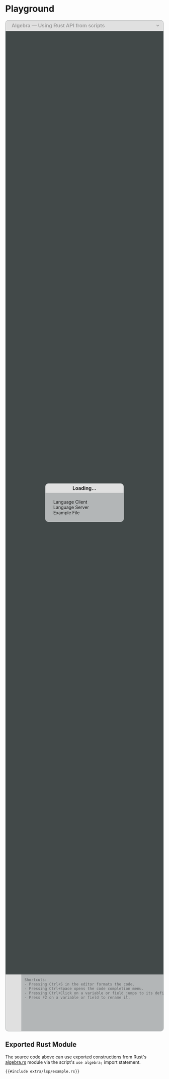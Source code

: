 <!------------------------------------------------------------------------------
  This file is part of "Ad Astra", an embeddable scripting programming
  language platform.

  This work is proprietary software with source-available code.

  To copy, use, distribute, or contribute to this work, you must agree to
  the terms of the General License Agreement:

  https://github.com/Eliah-Lakhin/ad-astra/blob/master/EULA.md

  The agreement grants a Basic Commercial License, allowing you to use
  this work in non-commercial and limited commercial products with a total
  gross revenue cap. To remove this commercial limit for one of your
  products, you must acquire a Full Commercial License.

  If you contribute to the source code, documentation, or related materials,
  you must grant me an exclusive license to these contributions.
  Contributions are governed by the "Contributions" section of the General
  License Agreement.

  Copying the work in parts is strictly forbidden, except as permitted
  under the General License Agreement.

  If you do not or cannot agree to the terms of this Agreement,
  do not use this work.

  This work is provided "as is", without any warranties, express or implied,
  except where such disclaimers are legally invalid.

  Copyright (c) 2024 Ilya Lakhin (Илья Александрович Лахин).
  All rights reserved.
------------------------------------------------------------------------------->

<style>
html.adastra-theme {
    --content-max-width: 950px;
}

#example-select {
    background: #e0e0e0;
    border: none;
    font-size: 16px;
    font-weight: bold;
    padding: 5px;
}

#example-select option {
    font-size: 18px;
}

#example-select:focus {
    outline: none;
}

#loading {
    visibility: visible;
    opacity: 1;
}

#loading.loading-visible {
    visibility: visible;
    opacity: 1;
    transition: visibility 0s 100ms, opacity 250ms linear;
}

#loading.loading-hidden {
    visibility: hidden;
    opacity: 0;
    transition: visibility 0s 250ms, opacity 250ms linear;
}
</style>

<script
    src="extra/libs/require.min.js"
    data-main="extra/playground"
></script>

# Playground

<div style="display: flex; flex-direction: column; height: 80vh;">
    <div style="
        padding: 2px 10px;
        background: #e0e0e0;
        border-radius: 10px 10px 0 0;
        border-style: solid;
        border-color: #b3b6b7;
        border-width: 1px 1px 0 1px;
    ">
        <label style="display: flex;">
            <select id="example-select" style="flex-grow: 1" disabled>
                <option value="algebra" selected>Algebra — Using Rust API from scripts</option>
                <option value="collatz">Collatz — Control flow constructions</option>
                <option value="mutability">Mutability — Passing by reference</option>
                <option value="closures">Closures — Functions are first-order objects</option>
                <option value="structs">OOP — Script structs with fields and methods</option>
                <option value="quicksort">Quicksort — Functions recursion</option>
            </select>
        </label>
    </div>
    <div
        id="editor-container"
        style="
            position: relative;
            padding: 0;
            flex: 1;
            background: #424949;
            border-style: solid;
            border-color: #b3b6b7;
            border-width: 1px 1px 0 1px;
        "
    >
        <div
            id="loading"
            class="loading-visible"
            style="
                position: absolute;
                width: 100%;
                height: 100%;
                padding: 0;
                margin: 0;
                background-color:rgba(66, 73, 73, 0.85);
                display: flex;
                align-items: center;
                justify-content: center;
                z-index: 1;
            "
        >
            <div style="
                min-width: 250px;
                padding: 0;
            ">
                <div style="
                    background: #e0e0e0;
                    border-radius: 10px 10px 0 0;
                    border-style: solid;
                    border-color: #b3b6b7;
                    border-width: 1px 1px 0 1px;
                    font-size: 1.1em;
                    font-weight: bold;
                    text-align: center;
                    padding: 5px 0;
                ">Loading...</div>
                <ul style="
                    list-style: none;
                    padding: 20px;
                    margin: 0;
                    background: #b3b6b7;
                    border-color: #b3b6b7;
                    border-radius: 0 0 10px 10px;
                    border-style: solid;
                    border-width: 0 1px 1px 1px;
                ">
                    <li>
                        <i
                            id="loading-client"
                            class="fa fa-check"
                            aria-hidden="true"
                            style="visibility: hidden; color: #229954; margin-right: 5px;"
                        ></i>
                        Language Client
                    </li>
                    <li>
                        <i
                            id="loading-server"
                            class="fa fa-check"
                            aria-hidden="true"
                            style="visibility: hidden; color: #229954; margin-right: 5px;"
                        ></i>
                        Language Server <span id="loading-server-progress"></span>
                    </li>
                    <li>
                        <i
                            id="loading-example"
                            class="fa fa-check"
                            aria-hidden="true"
                            style="visibility: hidden; color: #229954; margin-right: 5px;"
                        ></i>
                        Example File <span id="loading-example-progress"></span>
                    </li>
                </ul>
            </div>
        </div>
        <div
            id="editor"
            style="
                position: absolute;
                width: 100%;
                height: 100%;
                padding: 0;
                background: #424949;
            "
        ></div>
    </div>
    <div style="padding: 0; margin: 0; display: flex; width: 100%;;">
        <div style="
            background: #e0e0e0;
            display: flex;
            flex-direction: column;
            border-radius: 0 0 0 10px;
            border-style: solid;
            border-color: #b3b6b7;
            border-width: 0 0 1px 1px;
        ">
            <div style="display: flex; flex-direction: column; flex-grow: 1;">
                <button
                    id="editor-launch-btn"
                    title="Run Script"
                    style="
                        padding: 0;
                        margin: 0;
                        width: 50px;
                        height: 50px;
                        font-size: 2.25em;
                        color: #229954;
                        background: none;
                        border: none;
                    "
                >
                    <i class="fa fa-play"></i>
                </button>
                <button
                    id="editor-stop-btn"
                    title="Stop Script Evaluation"
                    style="
                        display: none;
                        padding: 0;
                        margin: 0;
                        width: 50px;
                        height: 50px;
                        font-size: 2.25em;
                        color: #ba4a00;
                        background: none;
                        border: none;
                    "
                >
                    <i class="fa fa-stop"></i>
                </button>
                <button
                    id="editor-cleanup-btn"
                    title="Cleanup Debug Messages"
                    style="
                        display: none;
                        padding: 0;
                        margin: 0;
                        width: 50px;
                        height: 50px;
                        font-size: 2.25em;
                        color: #d4ac0d;
                        background: none;
                        border: none;
                    "
                >
                    <i class="fa fa-refresh"></i>
                </button>
            </div>
            <div style="display: flex; flex-direction: column;">
                <button
                    id="editor-hints-btn"
                    title="Show Extra Hints"
                    style="
                        padding: 0;
                        margin: 0;
                        width: 50px;
                        height: 50px;
                        font-size: 2.25em;
                        color: #b3b6b7;
                        background: none;
                        border: none;
                    "
                >
                    <i class="fa fa-commenting-o"></i>
                </button>
            </div>
        </div>
        <code
            id="editor-console"
            class="language-adastra-console"
            style="
                padding: 10px;
                margin: 0;
                flex: 1;
                border: 0 !important;
                border-radius: 0 0 10px 0;
                background: #b3b6b7;
                color: #000;
                height: 160px;
                overflow: auto;
                white-space: nowrap;
            "
        >
        <div style="color: #626567;">
            Shortcuts:<br/>
            - Pressing Ctrl+S in the editor formats the code.<br/>
            - Pressing Ctrl+Space opens the code completion menu.<br/>
            - Pressing Ctrl+Click on a variable or field jumps to its definition.<br/>
            - Press F2 on a variable or field to rename it.<br/>
        </div>
        </code>
    </div>
</div>

## Exported Rust Module

The source code above can use exported constructions from Rust's
[algebra.rs](https://github.com/Eliah-Lakhin/ad-astra/tree/master/work/examples/exporting/src/lib.rs)
module via the script's `use algebra;` import statement.

```rust,ignore
{{#include extra/lsp/example.rs}}
```

